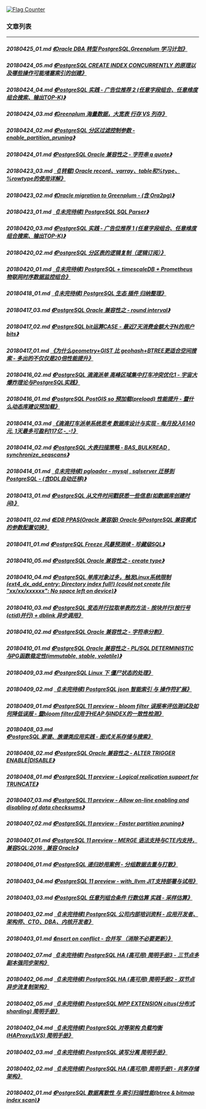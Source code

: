 <a rel="nofollow" href="http://info.flagcounter.com/h9V1"  ><img src="http://s03.flagcounter.com/count/h9V1/bg_FFFFFF/txt_000000/border_CCCCCC/columns_2/maxflags_12/viewers_0/labels_0/pageviews_0/flags_0/"  alt="Flag Counter"  border="0"  ></a>  
  
### 文章列表  
----  
##### 20180425_01.md   [《Oracle DBA 转型 PostgreSQL,Greenplum 学习计划》](20180425_01.md)  
##### 20180424_05.md   [《PostgreSQL CREATE INDEX CONCURRENTLY 的原理以及哪些操作可能堵塞索引的创建》](20180424_05.md)  
##### 20180424_04.md   [《PostgreSQL 实践 - 广告位推荐 2 (任意字段组合、任意维度组合搜索、输出TOP-K)》](20180424_04.md)  
##### 20180424_03.md   [《Greenplum 海量数据，大宽表 行存 VS 列存》](20180424_03.md)  
##### 20180424_02.md   [《PostgreSQL 分区过滤控制参数 - enable_partition_pruning》](20180424_02.md)  
##### 20180424_01.md   [《PostgreSQL Oracle 兼容性之 - 字符串 q quote》](20180424_01.md)  
##### 20180423_03.md   [《[转载] Oracle record、varray、table和%type、%rowtype的使用详解》](20180423_03.md)  
##### 20180423_02.md   [《Oracle migration to Greenplum - (含 Ora2pg)》](20180423_02.md)  
##### 20180423_01.md   [《[未完待续] PostgreSQL SQL Parser》](20180423_01.md)  
##### 20180420_03.md   [《PostgreSQL 实践 - 广告位推荐 1 (任意字段组合、任意维度组合搜索、输出TOP-K)》](20180420_03.md)  
##### 20180420_02.md   [《PostgreSQL 分区表的逻辑复制（逻辑订阅）》](20180420_02.md)  
##### 20180420_01.md   [《[未完待续] PostgreSQL + timescaleDB + Prometheus 物联网时序数据监控组合》](20180420_01.md)  
##### 20180418_01.md   [《[未完待续] PostgreSQL 生态 插件 归纳整理》](20180418_01.md)  
##### 20180417_03.md   [《PostgreSQL Oracle 兼容性之 - round interval》](20180417_03.md)  
##### 20180417_02.md   [《PostgreSQL bit运算CASE - 最近7天消费金额大于N的用户bits》](20180417_02.md)  
##### 20180417_01.md   [《为什么geometry+GIST 比 geohash+BTREE更适合空间搜索 - 多出的不仅仅是20倍性能提升》](20180417_01.md)  
##### 20180416_02.md   [《PostgreSQL 滴滴派单 高峰区域集中打车冲突优化1 - 宇宙大爆炸理论与PostgreSQL实践》](20180416_02.md)  
##### 20180416_01.md   [《PostgreSQL PostGIS so 预加载(preload) 性能提升 - 暨什么动态库建议预加载》](20180416_01.md)  
##### 20180414_03.md   [《滴滴打车派单系统思考 数据库设计与实现 - 每月投入6140元, 1天最多可盈利117亿  -_-!》](20180414_03.md)  
##### 20180414_02.md   [《PostgreSQL 大表扫描策略 - BAS_BULKREAD , synchronize_seqscans》](20180414_02.md)  
##### 20180414_01.md   [《[未完待续] pgloader - mysql , sqlserver 迁移到 PostgreSQL - (含DDL自动迁移)》](20180414_01.md)  
##### 20180413_01.md   [《PostgreSQL 从文件时间戳获悉一些信息(如数据库创建时间)》](20180413_01.md)  
##### 20180411_02.md   [《EDB PPAS(Oracle 兼容版) Oracle与PostgreSQL 兼容模式的参数配置切换》](20180411_02.md)  
##### 20180411_01.md   [《PostgreSQL Freeze 风暴预测续 - 珍藏级SQL》](20180411_01.md)  
##### 20180410_05.md   [《PostgreSQL Oracle 兼容性之 - create type》](20180410_05.md)  
##### 20180410_04.md   [《PostgreSQL 单库对象过多，触发Linux系统限制 (ext4_dx_add_entry: Directory index full!) (could not create file "xx/xx/xxxxxx": No space left on device)》](20180410_04.md)  
##### 20180410_03.md   [《PostgreSQL 变态并行拉取单表的方法 - 按块并行(按行号(ctid)并行) + dblink 异步调用》](20180410_03.md)  
##### 20180410_02.md   [《PostgreSQL Oracle 兼容性之 - 字符串分割》](20180410_02.md)  
##### 20180410_01.md   [《PostgreSQL Oracle 兼容性之 - PL/SQL DETERMINISTIC 与PG函数稳定性(immutable, stable, volatile)》](20180410_01.md)  
##### 20180409_03.md   [《PostgreSQL Linux 下 僵尸<defunct>状态的处理》](20180409_03.md)  
##### 20180409_02.md   [《[未完待续] PostgreSQL json 智能索引 与 操作符扩展》](20180409_02.md)  
##### 20180409_01.md   [《PostgreSQL 11 preview - bloom filter 误报率评估测试及如何降低误报 - 暨bloom filter应用于HEAP与INDEX的一致性检测》](20180409_01.md)  
##### 20180408_03.md   [《PostgreSQL 家谱、族谱类应用实践 - 图式关系存储与搜索》](20180408_03.md)  
##### 20180408_02.md   [《PostgreSQL Oracle 兼容性之 - ALTER TRIGGER ENABLE|DISABLE》](20180408_02.md)  
##### 20180408_01.md   [《PostgreSQL 11 preview - Logical replication support for TRUNCATE》](20180408_01.md)  
##### 20180407_03.md   [《PostgreSQL 11 preview - Allow on-line enabling and disabling of data checksums》](20180407_03.md)  
##### 20180407_02.md   [《PostgreSQL 11 preview - Faster partition pruning》](20180407_02.md)  
##### 20180407_01.md   [《PostgreSQL 11 preview - MERGE 语法支持与CTE内支持，兼容SQL:2016 , 兼容 Oracle》](20180407_01.md)  
##### 20180406_01.md   [《PostgreSQL 递归妙用案例 - 分组数据去重与打散》](20180406_01.md)  
##### 20180403_04.md   [《PostgreSQL 11 preview - with_llvm JIT支持部署与试用》](20180403_04.md)  
##### 20180403_03.md   [《PostgreSQL 任意列组合条件 行数估算 实践 - 采样估算》](20180403_03.md)  
##### 20180403_02.md   [《[未完待续] PostgreSQL 公司内部培训资料 - 应用开发者、架构师、CTO、DBA、内核开发者》](20180403_02.md)  
##### 20180403_01.md   [《insert on conflict - 合并写 （消除不必要更新）》](20180403_01.md)  
##### 20180402_07.md   [《[未完待续] PostgreSQL HA (高可用) 简明手册3 - 三节点多副本强同步架构》](20180402_07.md)  
##### 20180402_06.md   [《[未完待续] PostgreSQL HA (高可用) 简明手册2 - 双节点异步流复制架构》](20180402_06.md)  
##### 20180402_05.md   [《[未完待续] PostgreSQL MPP EXTENSION citus(分布式 sharding) 简明手册》](20180402_05.md)  
##### 20180402_04.md   [《[未完待续] PostgreSQL 对等架构 负载均衡(HAProxy/LVS) 简明手册》](20180402_04.md)  
##### 20180402_03.md   [《[未完待续] PostgreSQL 读写分离 简明手册》](20180402_03.md)  
##### 20180402_02.md   [《[未完待续] PostgreSQL HA (高可用) 简明手册1 - 共享存储架构》](20180402_02.md)  
##### 20180402_01.md   [《PostgreSQL 数据离散性 与 索引扫描性能(btree & bitmap index scan)》](20180402_01.md)  
